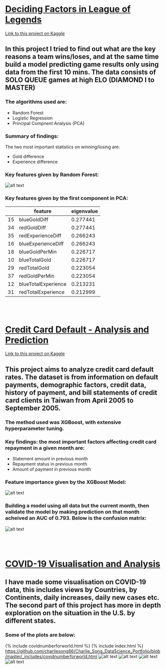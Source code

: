 # [Deciding Factors in League of Legends](https://github.com/charliesong66/Deciding-Factors-in-League-of-Legends/blob/master/deciding-factors-in-league-of-legends.ipynb)

[Link to this project on Kaggle](https://www.kaggle.com/yuankunsong/deciding-factors-in-league-of-legends)

## In this project I tried to find out what are the key reasons a team wins/loses, and at the same time build a model predicting game results only using data from the first 10 mins. The data consists of SOLO QUEUE games at high ELO (DIAMOND I to MASTER)

### The algorithms used are:
* Random Forest
* Logistic Regression
* Principal Compnent Analysis (PCA)

### Summary of findings:

The two most important statistics on winning/losing are:
* Gold difference
* Experience difference

### Key features given by Random Forest:
![alt text](https://raw.githubusercontent.com/charliesong66/charlie-portfolio/master/images/lol%20factor1.png?raw=true)

### Key features given by the first component in PCA:

|   | feature |	eigenvalue |
| --- | --- | --- |
|15 |	blueGoldDiff | 	0.277441 |
|34	| redGoldDiff	| 0.277441 |
|35	| redExperienceDiff	| 0.266243 |
|16	| blueExperienceDiff	| 0.266243 |
|18	| blueGoldPerMin	| 0.226717 |
|10	| blueTotalGold	| 0.226717 |
|29	| redTotalGold	| 0.223054 |
|37	| redGoldPerMin	| 0.223054 |
|12	| blueTotalExperience	| 0.213231 |
|31	| redTotalExperience	| 0.212999 |

<br>
<br>

# [Credit Card Default - Analysis and Prediction](https://github.com/charliesong66/Predicting-Credit-Card-Default-Using-XGBoost/blob/master/predicting-credit-card-default-using-xgboost.ipynb)
[Link to this project on Kaggle](https://www.kaggle.com/yuankunsong/predicting-credit-card-default-auc-0-793)

## This project aims to analyze credit card default rates. The dataset is from information on default payments, demographic factors, credit data, history of payment, and bill statements of credit card clients in Taiwan from April 2005 to September 2005.

### The method used was XGBoost, with extensive hyperparameter tuning.

### Key findings: the most important factors affecting credit card repayment in a given month are:
* Statement amount in previous month
* Repayment status in previous month
* Amount of payment in previous month

### Feature importance given by the XGBoost Model:
![alt text](https://github.com/charliesong66/Charlie_Song_DataScience_Portfolio/blob/master/images/creditcard1.png?raw=true)

### Building a model using all data but the current month, then validate the model by making prediction on that month acheived an AUC of 0.793. Below is the confusion matrix:
![alt text](https://github.com/charliesong66/Charlie_Song_DataScience_Portfolio/blob/master/images/creditcard2.png?raw=true)

<br>
<br>

# [COVID-19 Visualisation and Analysis](https://www.kaggle.com/yuankunsong/covid-19-visualisation-analysis)

## I have made some visualisation on COVID-19 data, this includes views by Countries, by Continents, daily increases, daily new cases etc. The second part of this project has more in depth exploration on the situation in the U.S. by different states.

### Some of the plots are below:

{% include covidnumberforworld.html %}
{% include index.html %}
https://github.com/charliesong66/Charlie_Song_DataScience_Portfolio/blob/master/_includes/covidnumberforworld.html
![alt text](https://github.com/charliesong66/Charlie_Song_DataScience_Portfolio/blob/master/images/covid2.png?raw=true)
![alt text](https://github.com/charliesong66/Charlie_Song_DataScience_Portfolio/blob/master/images/covid3.png?raw=true)
![alt text](https://github.com/charliesong66/Charlie_Song_DataScience_Portfolio/blob/master/images/covid4.png?raw=true)
![alt text](https://github.com/charliesong66/Charlie_Song_DataScience_Portfolio/blob/master/images/covid5.png?raw=true)

